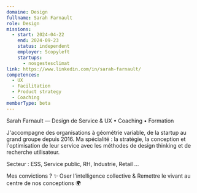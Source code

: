 ```yaml
---
domaine: Design
fullname: Sarah Farnault
role: Design
missions:
  - start: 2024-04-22
    end: 2024-09-23
    status: independent
    employer: Scopyleft
    startups:
      - nosgestesclimat
link: https://www.linkedin.com/in/sarah-farnault/
competences:
  - UX
  - Facilitation
  - Product strategy
  - Coaching
memberType: beta
---
```

Sarah Farnault — Design de Service & UX • Coaching • Formation 

J'accompagne des organisations à géométrie variable, de la startup au grand groupe depuis 2016.
Ma spécialité : la stratégie, la conception et l'optimisation de leur service avec les méthodes de design thinking et de recherche utilisateur.

Secteur : 
ESS, Service public, RH, Industrie, Retail ...

Mes convictions ? 
✨ Oser l'intelligence collective & Remettre le vivant au centre de nos conceptions 🌍

